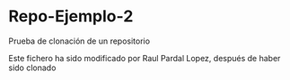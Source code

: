 # Repo-Ejemplo-2
Prueba de clonación de un repositorio

Este fichero ha sido modificado por Raul Pardal Lopez, después de haber sido clonado
